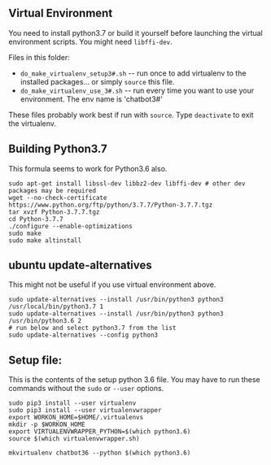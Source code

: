 ## Virtual Environment

You need to install python3.7 or build it yourself before launching the virtual environment scripts. You might need `libffi-dev`.

Files in this folder:
* `do_make_virtualenv_setup3#.sh` -- run once to add virtualenv to the installed packages... or simply `source` this file.
* `do_make_virtualenv_use_3#.sh` -- run every time you want to use your environment. The env name is 'chatbot3#'

These files probably work best if run with `source`. Type `deactivate` to exit the virtualenv.

## Building Python3.7

This formula seems to work for Python3.6 also.

```
sudo apt-get install libssl-dev libbz2-dev libffi-dev # other dev packages may be required
wget --no-check-certificate  https://www.python.org/ftp/python/3.7.7/Python-3.7.7.tgz
tar xvzf Python-3.7.7.tgz 
cd Python-3.7.7
./configure --enable-optimizations
sudo make 
sudo make altinstall
```

## ubuntu update-alternatives
This might not be useful if you use virtual environment above.
```
sudo update-alternatives --install /usr/bin/python3 python3 /usr/local/bin/python3.7 1
sudo update-alternatives --install /usr/bin/python3 python3 /usr/bin/python3.6 2
# run below and select python3.7 from the list
sudo update-alternatives --config python3
```

## Setup file:
This is the contents of the setup python 3.6 file. 
You may have to run these commands without the `sudo` or `--user` options.

```
sudo pip3 install --user virtualenv
sudo pip3 install --user virtualenvwrapper
export WORKON_HOME=$HOME/.virtualenvs
mkdir -p $WORKON_HOME
export VIRTUALENVWRAPPER_PYTHON=$(which python3.6)
source $(which virtualenvwrapper.sh)

mkvirtualenv chatbot36 --python $(which python3.6)
```